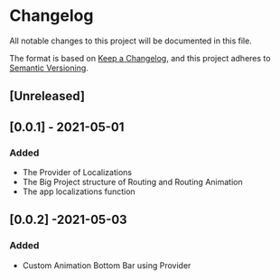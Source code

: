 # Changelog
All notable changes to this project will be documented in this file.

The format is based on [Keep a Changelog](https://keepachangelog.com/en/1.0.0/),
and this project adheres to [Semantic Versioning](https://semver.org/spec/v2.0.0.html).

## [Unreleased]

## [0.0.1] - 2021-05-01
### Added
- The Provider of Localizations
- The Big Project structure of Routing and Routing Animation
- The app localizations function

## [0.0.2] -2021-05-03
### Added 
- Custom Animation Bottom Bar using Provider
